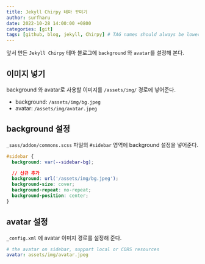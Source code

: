```yaml
---
title: Jekyll Chirpy 테마 꾸미기 
author: surfharu
date: 2022-10-28 14:00:00 +0800
categories: [git]
tags: [github, blog, jekyll, Chirpy] # TAG names should always be lowercase
---
```


앞서 만든 `Jekyll Chirpy` 테마 블로그에 `background` 와 `avatar`를 설정해 본다. 

## 이미지 넣기
background 와 avatar로 사용할 이미지를 `/assets/img/` 경로에 넣어준다. 
- background: `/assets/img/bg.jpeg`
- avatar: `/assets/img/avatar.jpeg`

## background 설정
`_sass/addon/commons.scss` 파일의 `#sidebar` 영역에 background 설정을 넣어준다.
```css
#sidebar { 
  background: var(--sidebar-bg);

  // 신규 추가 
  background: url('/assets/img/bg.jpeg');
  background-size: cover; 
  background-repeat: no-repeat;
  background-position: center;
}
```

## avatar 설정
`_config.xml` 에 avatar 이미지 경로를 설정해 준다.  
```yaml
# the avatar on sidebar, support local or CORS resources
avatar: assets/img/avatar.jpeg
```
